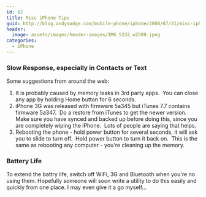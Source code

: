 ```yaml
---
id: 62
title: Misc iPhone Tips
guid: http://blog.andymadge.com/mobile-phone/iphone/2008/07/21/misc-iphone-tips/
header:
  image: assets/images/header-images/IMG_5232_w2500.jpeg
categories:
  - iPhone
---
```

### Slow Response, especially in Contacts or Text

Some suggestions from around the web:

  1. It is probably caused by memory leaks in 3rd party apps.  You can close any app by holding Home button for 6 seconds.
  2. iPhone 3G was released with firmware 5a345 but iTunes 7.7 contains firmware 5a347.  Do a restore from iTunes to get the newer version. Make sure you have synced and backed up before doing this, since you are completely wiping the iPhone.  Lots of people are saying that helps.
  3. Rebooting the phone - hold power button for several seconds, it will ask you to slide to turn off.  Hold power button to turn it back on.  This is the same as rebooting any computer - you're cleaning up the memory.

### Battery Life

To extend the battry life, switch off WiFi, 3G and Bluetooth when you're no using them. Hopefully someone will soon write a utility to do this easily and quickly from one place. I may even give it a go myself...